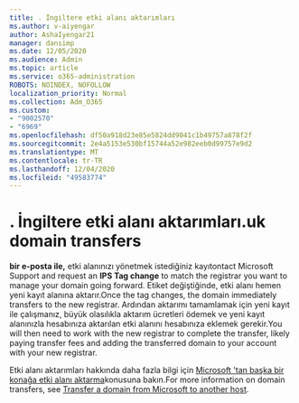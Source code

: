 ```yaml
---
title: . İngiltere etki alanı aktarımları
ms.author: v-aiyengar
author: AshaIyengar21
manager: dansimp
ms.date: 12/05/2020
ms.audience: Admin
ms.topic: article
ms.service: o365-administration
ROBOTS: NOINDEX, NOFOLLOW
localization_priority: Normal
ms.collection: Adm_O365
ms.custom:
- "9002570"
- "6969"
ms.openlocfilehash: df50a918d23e85e5824dd9041c1b49757a878f2f
ms.sourcegitcommit: 2e4a5153e530bf15744a52e982eeb0d99757e9d2
ms.translationtype: MT
ms.contentlocale: tr-TR
ms.lasthandoff: 12/04/2020
ms.locfileid: "49583774"
---
```

# <a name="uk-domain-transfers"></a><span data-ttu-id="5d9c3-102">. İngiltere etki alanı aktarımları</span><span class="sxs-lookup"><span data-stu-id="5d9c3-102">.uk domain transfers</span></span>

<span data-ttu-id="5d9c3-103">**bir e-posta ile,** etki alanınızı yönetmek istediğiniz kayıt</span><span class="sxs-lookup"><span data-stu-id="5d9c3-103">ontact Microsoft Support and request an **IPS Tag change** to match the registrar you want to manage your domain going forward.</span></span> <span data-ttu-id="5d9c3-104">Etiket değiştiğinde, etki alanı hemen yeni kayıt alanına aktarır.</span><span class="sxs-lookup"><span data-stu-id="5d9c3-104">Once the tag changes, the domain immediately transfers to the new registrar.</span></span> <span data-ttu-id="5d9c3-105">Ardından aktarımı tamamlamak için yeni kayıt ile çalışmanız, büyük olasılıkla aktarım ücretleri ödemek ve yeni kayıt alanınızla hesabınıza aktarılan etki alanını hesabınıza eklemek gerekir.</span><span class="sxs-lookup"><span data-stu-id="5d9c3-105">You will then need to work with the new registrar to complete the transfer, likely paying transfer fees and adding the transferred domain to your account with your new registrar.</span></span>

<span data-ttu-id="5d9c3-106">Etki alanı aktarımları hakkında daha fazla bilgi için [Microsoft 'tan başka bir konağa etki alanı aktarma](https://docs.microsoft.com/microsoft-365/admin/get-help-with-domains/transfer-a-domain-from-microsoft-to-another-host?view=o365-worldwide)konusuna bakın.</span><span class="sxs-lookup"><span data-stu-id="5d9c3-106">For more information on domain transfers, see [Transfer a domain from Microsoft to another host](https://docs.microsoft.com/microsoft-365/admin/get-help-with-domains/transfer-a-domain-from-microsoft-to-another-host?view=o365-worldwide).</span></span>